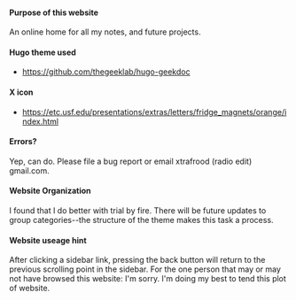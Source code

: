 #### Purpose of this website
An online home for all my notes, and future projects.

#### Hugo theme used
- https://github.com/thegeeklab/hugo-geekdoc

#### X icon
- https://etc.usf.edu/presentations/extras/letters/fridge_magnets/orange/index.html

#### Errors?
Yep, can do.  Please file a bug report or email xtrafrood (radio edit) gmail.com.

#### Website Organization 
I found that I do better with trial by fire.  There will be future updates to group categories--the structure of the theme makes this task a process.

#### Website useage hint
After clicking a sidebar link, pressing the back button will return to the previous scrolling point in the sidebar.  For the one person that may or may not have browsed this website: I'm sorry.  I'm doing my best to tend this plot of website.

